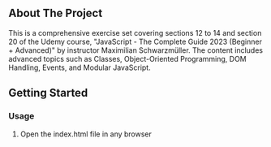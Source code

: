 ## About The Project

This is a comprehensive exercise set covering sections 12 to 14 and section 20 of the Udemy course, "JavaScript - The Complete Guide 2023 (Beginner + Advanced)" by instructor Maximilian Schwarzmüller. The content includes advanced topics such as Classes, Object-Oriented Programming, DOM Handling, Events, and Modular JavaScript.

## Getting Started

### Usage

1. Open the index.html file in any browser
